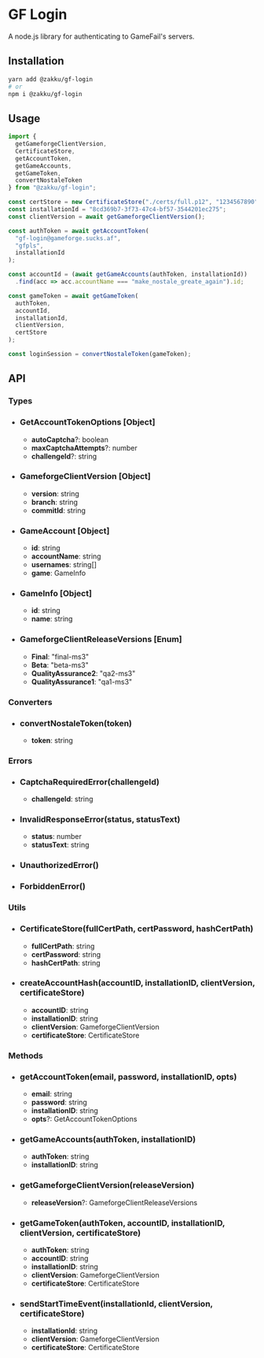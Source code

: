 # GF Login

A node.js library for authenticating to GameFail's servers.

## Installation

```bash
yarn add @zakku/gf-login
# or
npm i @zakku/gf-login
```

## Usage

```typescript
import {
  getGameforgeClientVersion,
  CertificateStore,
  getAccountToken,
  getGameAccounts,
  getGameToken,
  convertNostaleToken
} from "@zakku/gf-login";

const certStore = new CertificateStore("./certs/full.p12", "1234567890", "./certs/hash.txt");
const installationId = "8cd369b7-3f73-47c4-bf57-3544201ec275";
const clientVersion = await getGameforgeClientVersion();

const authToken = await getAccountToken(
  "gf-login@gameforge.sucks.af",
  "gfpls",
  installationId
);

const accountId = (await getGameAccounts(authToken, installationId))
  .find(acc => acc.accountName === "make_nostale_greate_again").id;

const gameToken = await getGameToken(
  authToken,
  accountId,
  installationId,
  clientVersion,
  certStore
);

const loginSession = convertNostaleToken(gameToken);
```

## API

### Types

- ### GetAccountTokenOptions [Object]
    - **autoCaptcha**?: boolean
    - **maxCaptchaAttempts**?: number
    - **challengeId**?: string
- ### GameforgeClientVersion [Object]
    - **version**: string
    - **branch**: string
    - **commitId**: string
- ### GameAccount [Object]
    - **id**: string
    - **accountName**: string
    - **usernames**: string[]
    - **game**: GameInfo
- ### GameInfo [Object]
    - **id**: string
    - **name**: string
- ### GameforgeClientReleaseVersions [Enum]
    - **Final**: "final-ms3"
    - **Beta**: "beta-ms3"
    - **QualityAssurance2**: "qa2-ms3"
    - **QualityAssurance1**: "qa1-ms3"

### Converters

- ### convertNostaleToken(token)
    - **token**: string

### Errors

- ### CaptchaRequiredError(challengeId)
    - **challengeId**: string
- ### InvalidResponseError(status, statusText)
    - **status**: number
    - **statusText**: string
- ### UnauthorizedError()
- ### ForbiddenError()

### Utils

- ### CertificateStore(fullCertPath, certPassword, hashCertPath)
    - **fullCertPath**: string
    - **certPassword**: string
    - **hashCertPath**: string
- ### createAccountHash(accountID, installationID, clientVersion, certificateStore)
    - **accountID**: string
    - **installationID**: string
    - **clientVersion**: GameforgeClientVersion
    - **certificateStore**: CertificateStore

### Methods

- ### getAccountToken(email, password, installationID, opts)
    - **email**: string
    - **password**: string
    - **installationID**: string
    - **opts**?: GetAccountTokenOptions
- ### getGameAccounts(authToken, installationID)
    - **authToken**: string
    - **installationID**: string
- ### getGameforgeClientVersion(releaseVersion)
    - **releaseVersion**?: GameforgeClientReleaseVersions
- ### getGameToken(authToken, accountID, installationID, clientVersion, certificateStore)
    - **authToken**: string
    - **accountID**: string
    - **installationID**: string
    - **clientVersion**: GameforgeClientVersion
    - **certificateStore**: CertificateStore
- ### sendStartTimeEvent(installationId, clientVersion, certificateStore)
    - **installationId**: string
    - **clientVersion**: GameforgeClientVersion
    - **certificateStore**: CertificateStore